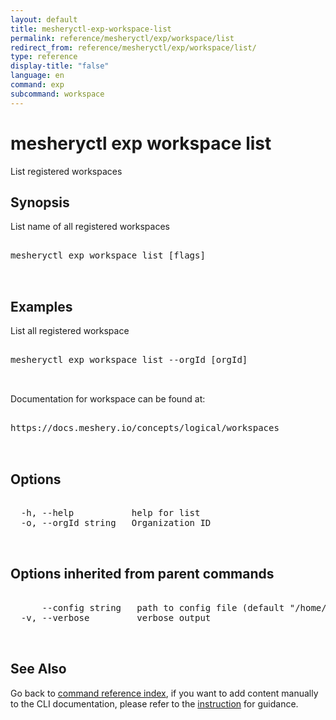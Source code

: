 ```yaml
---
layout: default
title: mesheryctl-exp-workspace-list
permalink: reference/mesheryctl/exp/workspace/list
redirect_from: reference/mesheryctl/exp/workspace/list/
type: reference
display-title: "false"
language: en
command: exp
subcommand: workspace
---
```


# mesheryctl exp workspace list

List registered workspaces

## Synopsis

List name of all registered workspaces
<pre class='codeblock-pre'>
<div class='codeblock'>
mesheryctl exp workspace list [flags]

</div>
</pre> 

## Examples

List all registered workspace
<pre class='codeblock-pre'>
<div class='codeblock'>
mesheryctl exp workspace list --orgId [orgId]

</div>
</pre> 

Documentation for workspace can be found at:
<pre class='codeblock-pre'>
<div class='codeblock'>
https://docs.meshery.io/concepts/logical/workspaces

</div>
</pre> 

## Options

<pre class='codeblock-pre'>
<div class='codeblock'>
  -h, --help           help for list
  -o, --orgId string   Organization ID

</div>
</pre>

## Options inherited from parent commands

<pre class='codeblock-pre'>
<div class='codeblock'>
      --config string   path to config file (default "/home/runner/.meshery/config.yaml")
  -v, --verbose         verbose output

</div>
</pre>

## See Also

Go back to [command reference index](/reference/mesheryctl/), if you want to add content manually to the CLI documentation, please refer to the [instruction](/project/contributing/contributing-cli#preserving-manually-added-documentation) for guidance.
